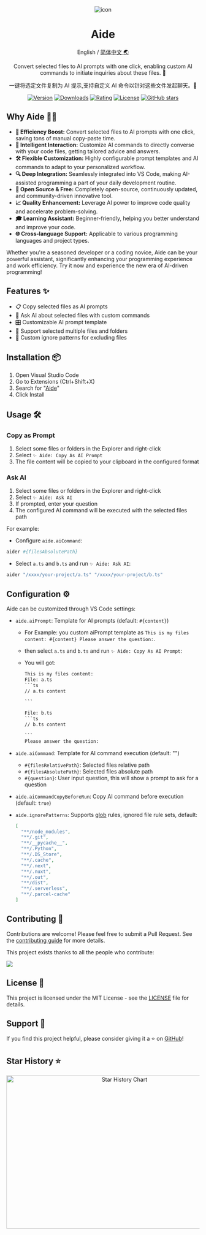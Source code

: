 <div align="center">
<img src="https://github.com/2214962083/2214962083/assets/35005637/f7a42850-0b23-45fc-9b33-bf1173e1319d" alt="icon"/>

<h1 align="center">Aide</h1>

English / [简体中文 🌏](https://github.com/nicepkg/aide/tree/main/README_CN.md)

Convert selected files to AI prompts with one click, enabling custom AI commands to initiate inquiries about these files. 🚀

一键将选定文件复制为 AI 提示,支持自定义 AI 命令以针对这些文件发起聊天。🚀

[![Version](https://img.shields.io/visual-studio-marketplace/v/nicepkg.aide-pro)](https://marketplace.visualstudio.com/items?itemName=nicepkg.aide-pro)
[![Downloads](https://img.shields.io/visual-studio-marketplace/d/nicepkg.aide-pro)](https://marketplace.visualstudio.com/items?itemName=nicepkg.aide-pro)
[![Rating](https://img.shields.io/visual-studio-marketplace/r/nicepkg.aide-pro)](https://marketplace.visualstudio.com/items?itemName=nicepkg.aide-pro)
[![License](https://img.shields.io/github/license/nicepkg/aide)](https://github.com/nicepkg/aide/blob/main/LICENSE)
[![GitHub stars](https://img.shields.io/github/stars/nicepkg/aide)](https://github.com/nicepkg/aide)

</div>

## Why Aide 🤷‍♂️

- **🚀 Efficiency Boost:** Convert selected files to AI prompts with one click, saving tons of manual copy-paste time.
- **🧠 Intelligent Interaction:** Customize AI commands to directly converse with your code files, getting tailored advice and answers.
- **🛠 Flexible Customization:** Highly configurable prompt templates and AI commands to adapt to your personalized workflow.
- **🔍 Deep Integration:** Seamlessly integrated into VS Code, making AI-assisted programming a part of your daily development routine.
- **🌟 Open Source & Free:** Completely open-source, continuously updated, and community-driven innovative tool.
- **📈 Quality Enhancement:** Leverage AI power to improve code quality and accelerate problem-solving.
- **🎓 Learning Assistant:** Beginner-friendly, helping you better understand and improve your code.
- **🌐 Cross-language Support:** Applicable to various programming languages and project types.

Whether you're a seasoned developer or a coding novice, Aide can be your powerful assistant, significantly enhancing your programming experience and work efficiency. Try it now and experience the new era of AI-driven programming!

## Features ✨

- 📋 Copy selected files as AI prompts
- 💬 Ask AI about selected files with custom commands
- 🎛 Customizable AI prompt template
- 📁 Support selected multiple files and folders
- 🚫 Custom ignore patterns for excluding files

## Installation 📦

1. Open Visual Studio Code
2. Go to Extensions (Ctrl+Shift+X)
3. Search for "[Aide](https://marketplace.visualstudio.com/items?itemName=nicepkg.aide-pro)"
4. Click Install

## Usage 🛠

### Copy as Prompt

1. Select some files or folders in the Explorer and right-click
2. Select `✨ Aide: Copy As AI Prompt`
3. The file content will be copied to your clipboard in the configured format

### Ask AI

1. Select some files or folders in the Explorer and right-click
2. Select `✨ Aide: Ask AI`
3. If prompted, enter your question
4. The configured AI command will be executed with the selected files path

For example:

- Configure `aide.aiCommand`:

```bash
aider #{filesAbsolutePath}
```

- Select `a.ts` and `b.ts` and run `✨ Aide: Ask AI`:

```bash
aider "/xxxx/your-project/a.ts" "/xxxx/your-project/b.ts"
```

## Configuration ⚙️

Aide can be customized through VS Code settings:

- `aide.aiPrompt`: Template for AI prompts (default: `#{content}`)

  - For Example: you custom aiPrompt template as `This is my files content: #{content} Please answer the question:`.
  - then select `a.ts` and `b.ts` and run `✨ Aide: Copy As AI Prompt`:
  - You will got:

    ````txt
    This is my files content:
    File: a.ts
    ```ts
    // a.ts content

    ```

    File: b.ts
    ```ts
    // b.ts content

    ```
    Please answer the question:
    ````

- `aide.aiCommand`: Template for AI command execution (default: "")

  - `#{filesRelativePath}`: Selected files relative path
  - `#{filesAbsolutePath}`: Selected files absolute path
  - `#{question}`: User input question, this will show a prompt to ask for a question

- `aide.aiCommandCopyBeforeRun`: Copy AI command before execution (default: `true`)
- `aide.ignorePatterns`: Supports [glob](https://github.com/isaacs/node-glob) rules, ignored file rule sets, default:
  ```json
  [
    "**/node_modules",
    "**/.git",
    "**/__pycache__",
    "**/.Python",
    "**/.DS_Store",
    "**/.cache",
    "**/.next",
    "**/.nuxt",
    "**/.out",
    "**/dist",
    "**/.serverless",
    "**/.parcel-cache"
  ]
  ```

## Contributing 🤝

Contributions are welcome! Please feel free to submit a Pull Request. See the [contributing guide](CONTRIBUTING.md) for more details.

This project exists thanks to all the people who contribute:

<a href="https://github.com/nicepkg/aide/graphs/contributors">
  <img src="https://contrib.rocks/image?repo=nicepkg/aide" />
</a>

## License 📄

This project is licensed under the MIT License - see the [LICENSE](LICENSE) file for details.

## Support 💖

If you find this project helpful, please consider giving it a ⭐️ on [GitHub](https://github.com/nicepkg/aide)!

## Star History ⭐

<div align="center">

<img src="https://api.star-history.com/svg?repos=nicepkg/smart-web&type=Date" width="600" height="400" alt="Star History Chart" valign="middle">

</div>
